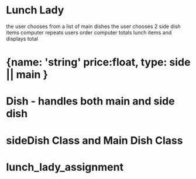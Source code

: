 # Lunch Lady

the user chooses from a list of main dishes
the user chooses 2 side dish items
computer repeats users order
computer totals lunch items and displays total
# {name: 'string' price:float, type: side || main }

# Dish - handles both main and side dish
 
# sideDish Class and Main Dish Class

# lunch_lady_assignment
